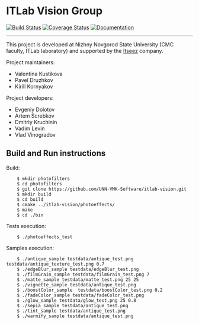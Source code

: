 # ITLab Vision Group

[![Build Status](https://travis-ci.org/UNN-VMK-Software/itlab-vision.png?branch=master)](https://travis-ci.org/UNN-VMK-Software/itlab-vision)
[![Coverage Status](https://coveralls.io/repos/UNN-VMK-Software/itlab-vision/badge.png)](https://coveralls.io/r/UNN-VMK-Software/itlab-vision)
[![Documentation](https://readthedocs.org/projects/itlab-vision/badge/?version=latest)](http://itlab-vision.readthedocs.org)

------------------

This project is developed at Nizhny Novgorod State University (CMC faculty,
ITLab laboratory) and supported by the [Itseez](http://itseez.com) company.

Project maintainers:

  - Valentina Kustikova
  - Pavel Druzhkov
  - Kirill Kornyakov

Project developers:
  - Evgeniy Dolotov
  - Artem Screbkov
  - Dmitriy Kruchinin
  - Vadim Levin
  - Vlad Vinogradov

## Build and Run instructions

Build:

```
    $ mkdir photofilters
    $ cd photofilters
    $ git clone https://github.com/UNN-VMK-Software/itlab-vision.git
    $ mkdir build
    $ cd build
    $ cmake ../itlab-vision/photoeffects/
    $ make
    $ cd ./bin
```

Tests execution:

```
    $ ./photoeffects_test
```

Samples execution:

```
    $ ./antique_sample testdata/antique_test.png testdata/antique_texture_test.png 0.7
    $ ./edgeBlur_sample testdata/edgeBlur_test.png
    $ ./filmGrain_sample testdata/filmGrain_test.png 7
    $ ./matte_sample testdata/matte_test.png 25 25
    $ ./vignette_sample testdata/antique_test.png
    $ ./boostColor_sample  testdata/boostColor_test.png 0.2
    $ ./fadeColor_sample testdata/fadeColor_test.png
    $ ./glow_sample testdata/glow_test.png 25 0.8
    $ ./sepia_sample testdata/antique_test.png
    $ ./tint_sample testdata/antique_test.png
    $ ./warmify_sample testdata/antique_test.png
```
